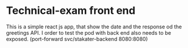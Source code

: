 # Technical-exam front end 

This is a simple react js app, that show the date and the response od the greetings API.
I order to test the pod with back end also needs to be exposed. (port-forward svc/stakater-backend  8080:8080)
